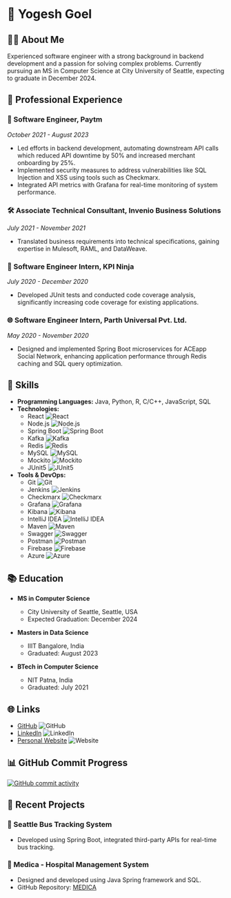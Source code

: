 # 👋 Yogesh Goel

## 🧑‍💻 About Me

Experienced software engineer with a strong background in backend development and a passion for solving complex problems. Currently pursuing an MS in Computer Science at City University of Seattle, expecting to graduate in December 2024.

## 🌟 Professional Experience

### 🚀 Software Engineer, Paytm
*October 2021 - August 2023*

- Led efforts in backend development, automating downstream API calls which reduced API downtime by 50% and increased merchant onboarding by 25%.
- Implemented security measures to address vulnerabilities like SQL Injection and XSS using tools such as Checkmarx.
- Integrated API metrics with Grafana for real-time monitoring of system performance.

### 🛠️ Associate Technical Consultant, Invenio Business Solutions
*July 2021 - November 2021*

- Translated business requirements into technical specifications, gaining expertise in Mulesoft, RAML, and DataWeave.
  
### 🔬 Software Engineer Intern, KPI Ninja
*July 2020 - December 2020*

- Developed JUnit tests and conducted code coverage analysis, significantly increasing code coverage for existing applications.

### 🌐 Software Engineer Intern, Parth Universal Pvt. Ltd.
*May 2020 - November 2020*

- Designed and implemented Spring Boot microservices for ACEapp Social Network, enhancing application performance through Redis caching and SQL query optimization.

## 🚀 Skills


- **Programming Languages:** Java, Python, R, C/C++, JavaScript, SQL
- **Technologies:** 
  - React ![React](https://img.icons8.com/ios-filled/50/000000/react-native.png)
  - Node.js ![Node.js](https://img.icons8.com/color/50/000000/nodejs.png)
  - Spring Boot ![Spring Boot](https://img.icons8.com/color/48/000000/spring-logo.png)
  - Kafka ![Kafka](https://img.icons8.com/color/48/000000/apache-kafka.png)
  - Redis ![Redis](https://img.icons8.com/color/48/000000/redis.png)
  - MySQL ![MySQL](https://img.icons8.com/ios-filled/50/000000/mysql-logo.png)
  - Mockito ![Mockito](https://img.icons8.com/color/48/000000/mockitt.png)
  - JUnit5 ![JUnit5](https://img.icons8.com/color/48/000000/junit.png)
- **Tools & DevOps:** 
  - Git ![Git](https://img.icons8.com/color/48/000000/git.png)
  - Jenkins ![Jenkins](https://img.icons8.com/color/48/000000/jenkins.png)
  - Checkmarx ![Checkmarx](https://img.icons8.com/color/48/000000/checkmarx.png)
  - Grafana ![Grafana](https://img.icons8.com/fluency/48/000000/grafana.png)
  - Kibana ![Kibana](https://img.icons8.com/color/48/000000/kibana.png)
  - IntelliJ IDEA ![IntelliJ IDEA](https://img.icons8.com/color/48/000000/intellij-idea.png)
  - Maven ![Maven](https://img.icons8.com/windows/48/000000/maven.png)
  - Swagger ![Swagger](https://img.icons8.com/color/48/000000/swagger.png)
  - Postman ![Postman](https://img.icons8.com/dusk/48/000000/postman-api.png)
  - Firebase ![Firebase](https://img.icons8.com/color/48/000000/firebase.png)
  - Azure ![Azure](https://img.icons8.com/color/48/000000/azure-1.png)

## 📚 Education

- **MS in Computer Science**
  - City University of Seattle, Seattle, USA
  - Expected Graduation: December 2024

- **Masters in Data Science**
  - IIIT Bangalore, India
  - Graduated: August 2023

- **BTech in Computer Science**
  - NIT Patna, India
  - Graduated: July 2021

## 🌐 Links

- [GitHub](https://github.com/yogesh2699) ![GitHub](https://img.icons8.com/material-outlined/24/000000/github.png)
- [LinkedIn](https://www.linkedin.com/in/yogesh-goel/) ![LinkedIn](https://img.icons8.com/material-rounded/24/000000/linkedin.png)
- [Personal Website](https://yogesh-goel.netlify.app/) ![Website](https://img.icons8.com/material-sharp/24/000000/domain.png)

## 📊 GitHub Commit Progress

[![GitHub commit activity](https://img.shields.io/github/commit-activity/m/yogesh2699/yogesh2699?style=flat-square)](https://github.com/yogesh2699/yogesh2699)

## 🚀 Recent Projects

### 🚌 Seattle Bus Tracking System

- Developed using Spring Boot, integrated third-party APIs for real-time bus tracking.

### 🏥 Medica - Hospital Management System

- Designed and developed using Java Spring framework and SQL.
- GitHub Repository: [MEDICA](https://github.com/yogesh2699/MEDICA)
